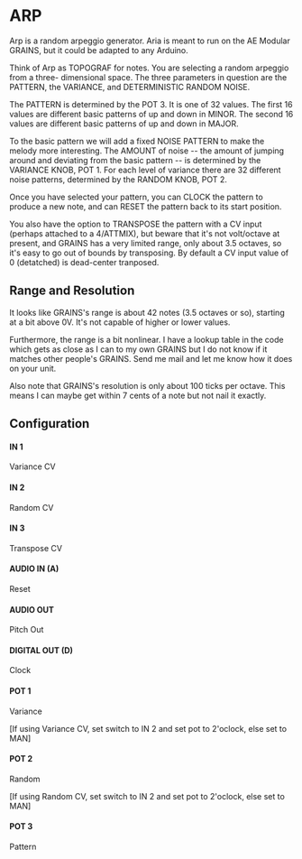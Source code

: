 # ARP

Arp is a random arpeggio generator.  Aria is meant to run on the 
AE Modular GRAINS, but it could be adapted to any Arduino.

Think of Arp as TOPOGRAF for notes.  You are selecting a random arpeggio from a three-
dimensional space.  The three parameters in question are the PATTERN, the VARIANCE,
and DETERMINISTIC RANDOM NOISE.  

The PATTERN is determined by the POT 3.  It is one of 32 values.  The first 16 values are different
basic patterns of up and down in MINOR.  The second 16 values are different basic patterns of up and 
down in MAJOR.

To the basic pattern we will add a fixed NOISE PATTERN to make the melody more interesting.  The
AMOUNT of noise -- the amount of jumping around and deviating from the basic pattern -- is determined
by the VARIANCE KNOB, POT 1.  For each level of variance there are 32 different noise patterns,
determined by the RANDOM KNOB, POT 2.

Once you have selected your pattern, you can CLOCK the pattern to produce a new note, and can RESET 
the pattern back to its start position.  

You also have the option to TRANSPOSE the pattern with a CV input (perhaps attached to a 4/ATTMIX),
but beware that it's not volt/octave at present, and GRAINS has a very limited range, only about 
3.5 octaves, so it's easy to go out of bounds by transposing.  By default a CV input value of 0
(detatched) is dead-center tranposed.

## Range and Resolution

It looks like GRAINS's range is about 42 notes (3.5 octaves or so), starting at a bit above 0V.  It's not capable of higher or lower values.

Furthermore, the range is a bit nonlinear. I have a lookup table in the code which gets as close as I can to my own GRAINS but I do not know if it matches other people's GRAINS. Send me mail and let me know how it does on your unit.

Also note that GRAINS's resolution is only about 100 ticks per octave.  This means I can maybe get within 7 cents of a note but not nail it exactly.


## Configuration

#### IN 1
Variance CV
#### IN 2
Random CV
#### IN 3
Transpose CV
#### AUDIO IN (A)
Reset
#### AUDIO OUT
Pitch Out
#### DIGITAL OUT (D) 
Clock
#### POT 1
Variance

[If using Variance CV, set switch to IN 2 and set pot to 2'oclock, else set to MAN]
#### POT 2
Random

[If using Random CV, set switch to IN 2 and set pot to 2'oclock, else set to MAN]
#### POT 3
Pattern
